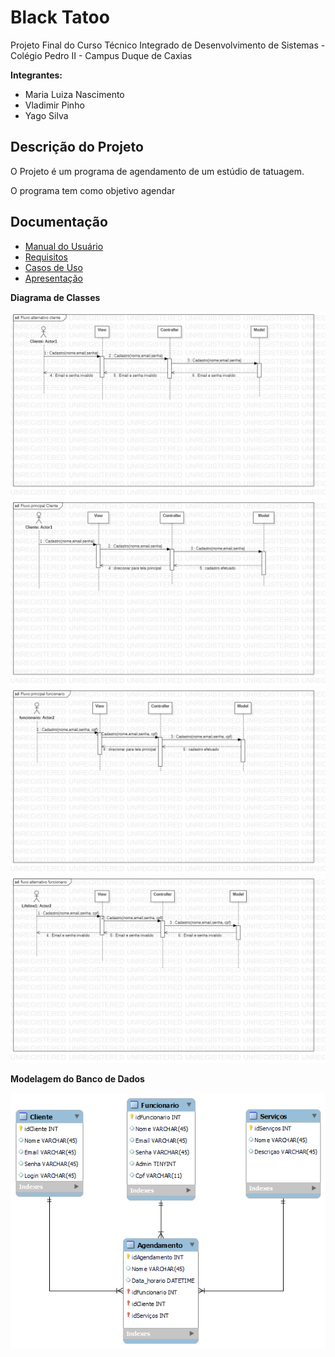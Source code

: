 # Black Tatoo

Projeto Final do Curso Técnico Integrado de Desenvolvimento de Sistemas - Colégio Pedro II - Campus Duque de Caxias

**Integrantes:**
 - Maria Luiza Nascimento
 - Vladimir Pinho
 - Yago Silva

 ## Descrição do Projeto

 O Projeto é um programa de agendamento de um estúdio de tatuagem.

O programa tem como objetivo agendar

## Documentação

- [Manual do Usuário](manual.md)
- [Requisitos](requisitos.md)
- [Casos de Uso](casos-de-uso.md)
- [Apresentação](apresentacao.pdf)

**Diagrama de Classes**

![Diagrama de Classes](Fluxo-alternativo-cliente.png)
![Diagrama de Classes](Fluxo-principal-Cliente.png)
![Diagrama de Classes](Fluxo-principal-funcionario.png)
![Diagrama de Classes](fluxo-alternativo-funcionario.png)

**Modelagem do Banco de Dados**

![Diagrama de Banco de Dados](Diag-bd.png)
